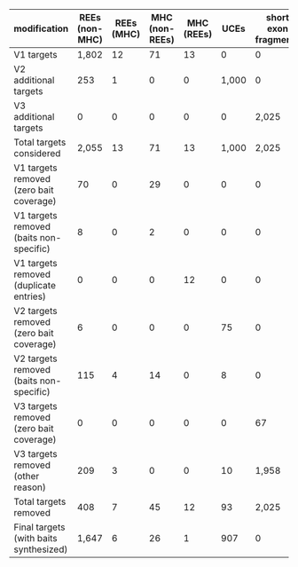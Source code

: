 modification | REEs (non-MHC) | REEs (MHC)  | MHC (non-REEs) | MHC (REEs) | UCEs  |short exon fragments|scalation|vision|ddRAD-like| total
-----|----|----|----|----|----|----|----|----|----|----
V1 targets| 1,802 | 12  |71   | 13  | 0  | 0 | 0 | 0 | 0 | 1,898
V2 additional targets| 253 | 1 | 0 | 0 | 1,000 | 0 | 0  | 0 | 0 | 1,254    
V3 additional targets|0|0|0|0|0|2,025|98|132|328|2,583
Total targets considered|2,055|13|71|13|1,000|2,025|98|132|328|2,538
V1 targets removed (zero bait coverage)|70|0|29|0|0|0|0|0|0|99    
V1 targets removed (baits non-specific)|8 |0|2|0|0|0|0|0|0|10
V1 targets removed (duplicate entries)|0|0|0|12|0|0|0|0|0|12
V2 targets removed (zero bait coverage)|6|0|0|0|75|0|0|0|0|81
V2 targets removed (baits non-specific)|115|4|14|0|8|0|0|0|0|141
V3 targets removed (zero bait coverage)|0|0|0|0|0|67|0|7|0|74
V3 targets removed (other reason)|209|3|0|0|10|1,958|3|6|0|2,189
Total targets removed|408|7|45|12|93|2,025|3|13|0|2,606
Final targets (with baits synthesized)|1,647|6|26|1|907|0|95|119|328|3,129

